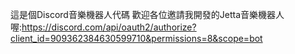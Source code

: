 這是個Discord音樂機器人代碼
歡迎各位邀請我開發的Jetta音樂機器人喔:https://discord.com/api/oauth2/authorize?client_id=909362384630599710&permissions=8&scope=bot